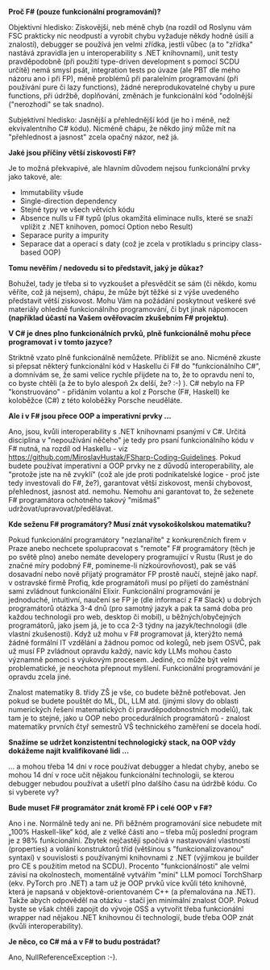 **Proč F# (pouze funkcionální programování)?**

Objektivní hledisko: Ziskovější, neb méně chyb (na rozdíl od Roslynu vám FSC prakticky nic neodpustí a vyrobit chybu vyžaduje někdy hodně úsilí a znalostí), debugger se používá jen velmi zřídka, jestli vůbec (a to "zřídka" nastává zpravidla jen u interoperability s .NET knihovnami), unit testy pravděpodobně (při použití type-driven development s pomocí SCDU určitě) nemá smysl psát, integration tests po úvaze (ale PBT dle mého názoru ano i při FP), méně problémů při paralelním programování (při používání pure či lazy functions), žádné nereprodukovatelné chyby u pure functions, při údržbě, doplňování, změnách je funkcionální kód "odolnější ("nerozhodí" se tak snadno).

Subjektivní hledisko: Jasnější a přehlednější kód (je ho i méně, než ekvivalentního C# kódu). Nicméně chápu, že někdo jiný může mít na "přehlednost a jasnost" zcela opačný názor, než já.

**Jaké jsou příčiny větší ziskovosti F#?**

Je to možná překvapivé, ale hlavním důvodem nejsou funkcionální prvky jako takové, ale:

- Immutability všude
- Single-direction dependency
- Stejné typy ve všech větvích kódu
- Absence nulls u F# typů (plus okamžitá eliminace nulls, které se snaží vplížit z .NET knihoven, pomocí Option nebo Result)
- Separace purity a impurity
- Separace dat a operací s daty (což je zcela v protikladu s principy class-based OOP)

**Tomu nevěřím / nedovedu si to představit, jaký je důkaz?**

Bohužel, tady je třeba si to vyzkoušet a přesvědčit se sám (či někdo, komu věříte, což já nejsem), chápu, že může být těžké si z výše uvedeného představit větší ziskovost. Mohu Vám na požádání poskytnout veškeré své materiály ohledně funkcionálního programování, či byt jinak nápomocen **(například účastí na Vašem ověřovacím zkušebním F# projektu)**. 

**V C# je dnes plno funkcionálních prvků, plně funkcionálně mohu přece programovat i v tomto jazyce?**

Striktně vzato plně funkcionálně nemůžete. Přiblížit se ano. Nicméně zkuste si přepsat některý funkcionální kód v Haskellu či F# do "funkcionálního C#", a domnívám se, že sami velice rychle přijdete na to, že to opravdu není to, co byste chtěli (a že to bylo alespoň 2x delší, že? :-) ). C# nebylo na FP "konstruováno" - přidáním volantu a kol z Porsche (F#, Haskell) ke koloběžce (C#) z této koloběžky Porsche neuděláte.

**Ale i v F# jsou přece OOP a imperativní prvky ...** 

Ano, jsou, kvůli interoperability s .NET knihovnami psanými v C#. Určitá disciplina v "nepoužívání něčeho" je tedy pro psaní funkcionálního kódu v F# nutná, na rozdíl od Haskellu - viz https://github.com/MiroslavHustak/FSharp-Coding-Guidelines. Pokud budete používat imperativní a OOP prvky ne z důvodů interoperability, ale "protože jste na ně zvyklí" (což ale jde proti podnikatelské logice - proč jste tedy investovali do F#, že?), garantovat větší ziskovost, menší chybovost, přehlednost, jasnost atd. nemohu. Nemohu ani garantovat to, že seženete F# programátora ochotného takový "mišmaš" udržovat/upravovat/předělávat.    

**Kde seženu F# programátory? Musí znát vysokoškolskou matematiku?** 

Pokud funkcionální programátory "nezlanaříte" z konkurenčních firem v Praze anebo nechcete spolupracovat s "remote" F# programátory (těch je po světě plno) anebo nemáte developery programující v Rustu (Rust je do značné míry podobný F#, pomineme-li nízkoúrovňovost), pak se váš dosavadní nebo nově přijatý programátor FP prostě naučí, stejně jako např. v ostravské firmě Profiq, kde programátoři musí po přijetí do zaměstnání sami zvládnout funkcionální Elixir. Funkcionální programování je jednoduché, intuitivní, naučení se FP je (dle informací z F# Slack) u dobrých programátorů otázka 3-4 dnů (pro samotný jazyk a pak ta samá doba pro každou technologii pro web, desktop či mobil), u běžných/obyčejných programátorů, jako jsem já, je to cca 2-3 týdny na jazyk/technologii (dle vlastní zkušenosti). Když už mohu v F# programovat já, kterýžto nemá žádné formální IT vzdělání a žádnou pomoc od kolegů, neb jsem OSVČ, pak už musí FP zvládnout opravdu každý, navíc kdy LLMs mohou často významně pomoci s výukovým procesem. Jediné, co může být velmi problematické, je neochota přepnout myšlení. Funkcionální programování je opravdu zcela jiné.

Znalost matematiky 8. třídy ZŠ je vše, co budete běžně potřebovat. Jen pokud se budete pouštět do ML, DL, LLM atd. (jinými slovy do oblasti numerických řešení matematických či pravděpodobnostních modelů), tak tam je to stejné, jako u OOP nebo procedurálních programátorů - znalost matematiky prvních čtyř semestrů VŠ technického zaměření se docela hodí.

**Snažíme se udržet konzistentní technologický stack, na OOP vždy dokážeme najít kvalifikované lidi ...** 

... a mohou třeba 14 dní v roce používat debugger a hledat chyby, anebo se mohou 14 dní v roce učit nějakou funkcionální technologii, se kterou debugger nebudou používat a ušetří plno dalšího času na údržbě kódu. Co si vyberete vy? 

**Bude muset F# programátor znát kromě FP i celé OOP v F#?** 

Ano i ne. Normálně tedy ani ne. Při běžném programování sice nebudete mít „100% Haskell-like“ kód, ale z velké části ano – třeba můj poslední program je z 98% funkcionální. Zbytek nejčastějí spočívá v nastavování vlastností (properties) a volání konstruktorů tříd (většinou s "funkcionalizovanou" syntaxí) v souvislosti s používanými knihovnami z .NET (výjimkou je builder pro CE s použitím metod na SCDU). Procento "funkcionálnosti" ale velmi závisí na okolnostech, momentálně vytvářím "mini" LLM pomocí TorchSharp (ekv. PyTorch pro .NET) a tam už je OOP prvků více kvůli této knihovně, která je napsaná v objektově-orientovaném C++ (a přemalována na .NET). Takže abych odpověděl na otázku - stačí jen minimální znalost OOP. Pokud byste se však chtěli zapojit do vývoje OSS a vytvořit třeba funkcionální wrapper nad nějakou .NET knihovnou či technologií, bude třeba OOP znát (kvůli interoperability).

**Je něco, co C# má a v F# to budu postrádat?** 

Ano, NullReferenceException :-). 
